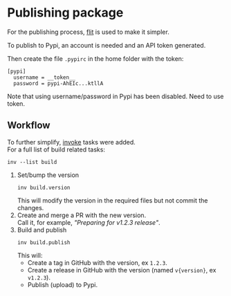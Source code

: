 # Publishing package
For the publishing process, [flit](https://flit.pypa.io/en/stable/) is used to make it simpler.

To publish to Pypi, an account is needed and an API token generated.

Then create the file `.pypirc` in the home folder with the token:
```
[pypi]
  username = __token__
  password = pypi-AhEIc...ktllA
```
Note that using username/password in Pypi has been disabled. Need to use token.

## Workflow
To further simplify, [invoke](https://www.pyinvoke.org/) tasks were added.  
For a full list of build related tasks:
```
inv --list build
```

1. Set/bump the version
   ```
   inv build.version
   ```
   This will modify the version in the required files but not commit the changes.
2. Create and merge a PR with the new version.  
   Call it, for example, _"Preparing for v1.2.3 release"_.
3. Build and publish
   ```
   inv build.publish
   ```
   This will:
     * Create a tag in GitHub with the version, ex `1.2.3`.
     * Create a release in GitHub with the version (named `v{version}`, ex `v1.2.3`).
     * Publish (upload) to Pypi.
